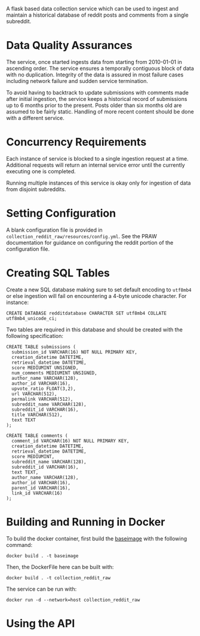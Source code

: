 A flask based data collection service which can be used to ingest and maintain a historical database of reddit posts and comments from a single subreddit.


# Data Quality Assurances

The service, once started ingests data from starting from 2010-01-01 in ascending order. The service ensures a temporally contiguous block of data with no duplication. Integrity of the data is assured in most failure cases including network failure and sudden service termination.

To avoid having to backtrack to update submissions with comments made after initial ingestion, the service keeps a historical record of submissions up to 6 months prior to the present. Posts older than six months old are assumed to be fairly static. Handling of more recent content should be done with a different service.


# Concurrency Requirements

Each instance of service is blocked to a single ingestion request at a time. Additional requests will return an internal service error until the currently executing one is completed.

Running multiple instances of this service is okay only for ingestion of data from disjoint subreddits.


# Setting Configuration

A blank configuration file is provided in `collection_reddit_raw/resources/config.yml`. See the PRAW documentation for guidance on configuring the reddit portion of the configuration file.


# Creating SQL Tables

Create a new SQL database making sure to set default encoding to `utf8mb4` or else ingestion will fail on encountering a 4-byte unicode character. For instance:

```
CREATE DATABASE redditdatabase CHARACTER SET utf8mb4 COLLATE utf8mb4_unicode_ci;
```

Two tables are required in this database and should be created with the following specification:

```
CREATE TABLE submissions (
  submission_id VARCHAR(16) NOT NULL PRIMARY KEY,
  creation_datetime DATETIME,
  retrieval_datetime DATETIME,
  score MEDIUMINT UNSIGNED,
  num_comments MEDIUMINT UNSIGNED,
  author_name VARCHAR(128),
  author_id VARCHAR(16),
  upvote_ratio FLOAT(3,2),
  url VARCHAR(512),
  permalink VARCHAR(512),
  subreddit_name VARCHAR(128),
  subreddit_id VARCHAR(16),
  title VARCHAR(512),
  text TEXT
);
```

```
CREATE TABLE comments (
  comment_id VARCHAR(16) NOT NULL PRIMARY KEY,
  creation_datetime DATETIME,
  retrieval_datetime DATETIME,
  score MEDIUMINT,
  subreddit_name VARCHAR(128),
  subreddit_id VARCHAR(16),
  text TEXT,
  author_name VARCHAR(128),
  author_id VARCHAR(16),
  parent_id VARCHAR(16),
  link_id VARCHAR(16)
);
```


# Building and Running in Docker

To build the docker container, first build the [baseimage](https://github.com/project-earth/baseimage) with the following command:

```
docker build . -t baseimage
```

Then, the DockerFile here can be built with:

```
docker build . -t collection_reddit_raw
```

The service can be run with:

```
docker run -d --network=host collection_reddit_raw
```


# Using the API
